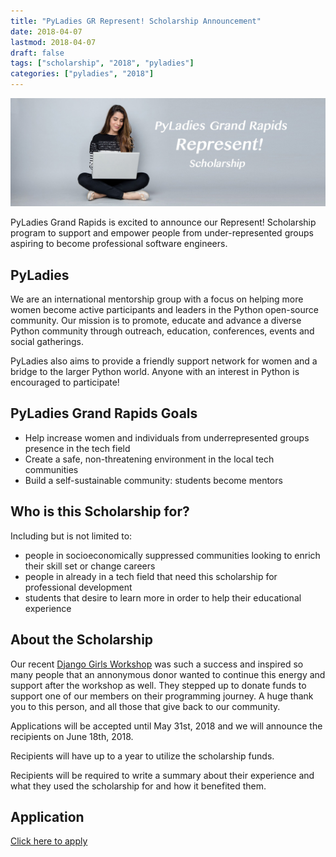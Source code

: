 ```yaml
---
title: "PyLadies GR Represent! Scholarship Announcement"
date: 2018-04-07
lastmod: 2018-04-07
draft: false
tags: ["scholarship", "2018", "pyladies"]
categories: ["pyladies", "2018"]
---
```

![PyLadies GR Represent! Scholarship](/images/represent.jpg)

PyLadies Grand Rapids is excited to announce our Represent! Scholarship program to support and empower people from under-represented groups aspiring to become professional software engineers.

## PyLadies

We are an international mentorship group with a focus on helping more women become active participants and leaders in the Python open-source community. Our mission is to promote, educate and advance a diverse Python community through outreach, education, conferences, events and social gatherings.

PyLadies also aims to provide a friendly support network for women and a bridge to the larger Python world. Anyone with an interest in Python is encouraged to participate!

## PyLadies Grand Rapids Goals

* Help increase women and individuals from underrepresented groups presence in the tech field
* Create a safe, non-threatening environment in the local tech communities
* Build a self-sustainable community: students become mentors

## Who is this Scholarship for?

Including but is not limited to:

* people in socioeconomically suppressed communities looking to enrich their skill set or change careers
* people in already in a tech field that need this scholarship for professional development
* students that desire to learn more in order to help their educational experience

## About the Scholarship

Our recent [Django Girls Workshop](http://grandrapids.pyladies.com/post/django-girls-2018/) was such a success and inspired so many people that an annonymous donor wanted to continue this energy and support after the workshop as well. They stepped up to donate funds to support one of our members on their programming journey. A huge thank you to this person, and all those that give back to our community.

Applications will be accepted until May 31st, 2018 and we will announce the recipients on June 18th, 2018.

Recipients will have up to a year to utilize the scholarship funds.

Recipients will be required to write a summary about their experience and what they used the scholarship for and how it benefited them.

## Application

[Click here to apply](http://grandrapids.pyladies.com/post/scholarship-application)